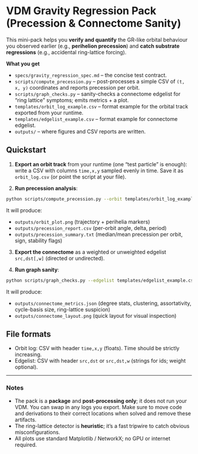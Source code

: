 
# VDM Gravity Regression Pack (Precession & Connectome Sanity)

This mini-pack helps you **verify and quantify** the GR-like orbital behaviour you observed earlier
(e.g., **perihelion precession**) and **catch substrate regressions** (e.g., accidental ring-lattice forcing).

**What you get**

- `specs/gravity_regression_spec.md` – the concise test contract.
- `scripts/compute_precession.py` – post-processes a simple CSV of `(t, x, y)` coordinates and reports precession per orbit.
- `scripts/graph_checks.py` – sanity-checks a connectome edgelist for “ring lattice” symptoms; emits metrics + a plot.
- `templates/orbit_log_example.csv` – format example for the orbital track exported from your runtime.
- `templates/edgelist_example.csv` – format example for connectome edgelist.
- `outputs/` – where figures and CSV reports are written.

## Quickstart

1) **Export an orbit track** from your runtime (one “test particle” is enough): write a CSV with columns
`time,x,y` sampled evenly in time. Save it as `orbit_log.csv` (or point the script at your file).

2) **Run precession analysis**:
```bash
python scripts/compute_precession.py --orbit templates/orbit_log_example.csv --out outputs
```

It will produce:
- `outputs/orbit_plot.png` (trajectory + perihelia markers)
- `outputs/precession_report.csv` (per-orbit angle, delta, period)
- `outputs/precession_summary.txt` (median/mean precession per orbit, sign, stability flags)

3) **Export the connectome** as a weighted or unweighted edgelist `src,dst[,w]` (directed or undirected).

4) **Run graph sanity**:
```bash
python scripts/graph_checks.py --edgelist templates/edgelist_example.csv --out outputs
```

It will produce:
- `outputs/connectome_metrics.json` (degree stats, clustering, assortativity, cycle-basis size, ring-lattice suspicion)
- `outputs/connectome_layout.png` (quick layout for visual inspection)

## File formats

- Orbit log: CSV with header `time,x,y` (floats). Time should be strictly increasing.
- Edgelist: CSV with header `src,dst` or `src,dst,w` (strings for ids; weight optional).

---

### Notes
- The pack is a **package** and **post-processing only**; it does not run your VDM. You can swap in any logs you export. Make sure to move code and derivations to their correct locations when solved and remove these artifacts.
- The ring-lattice detector is **heuristic**; it’s a fast tripwire to catch obvious misconfigurations.
- All plots use standard Matplotlib / NetworkX; no GPU or internet required.
